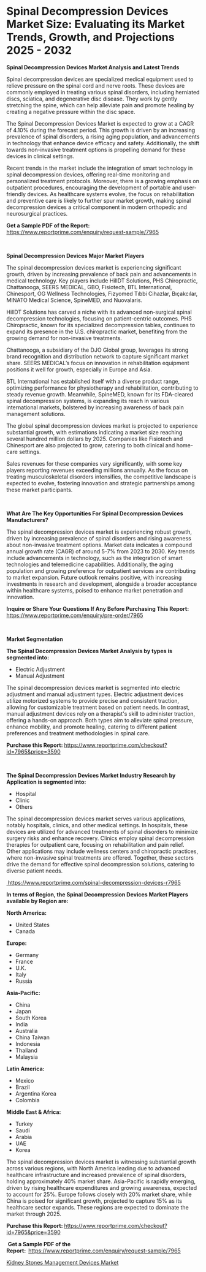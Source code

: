 <p><h1>Spinal Decompression Devices Market Size: Evaluating its Market Trends, Growth, and Projections 2025 - 2032</h1></p><p><strong>Spinal Decompression Devices Market Analysis and Latest Trends</strong></p>
<p><p>Spinal decompression devices are specialized medical equipment used to relieve pressure on the spinal cord and nerve roots. These devices are commonly employed in treating various spinal disorders, including herniated discs, sciatica, and degenerative disc disease. They work by gently stretching the spine, which can help alleviate pain and promote healing by creating a negative pressure within the disc space.</p><p>The Spinal Decompression Devices Market is expected to grow at a CAGR of 4.10% during the forecast period. This growth is driven by an increasing prevalence of spinal disorders, a rising aging population, and advancements in technology that enhance device efficacy and safety. Additionally, the shift towards non-invasive treatment options is propelling demand for these devices in clinical settings.</p><p>Recent trends in the market include the integration of smart technology in spinal decompression devices, offering real-time monitoring and personalized treatment protocols. Moreover, there is a growing emphasis on outpatient procedures, encouraging the development of portable and user-friendly devices. As healthcare systems evolve, the focus on rehabilitation and preventive care is likely to further spur market growth, making spinal decompression devices a critical component in modern orthopedic and neurosurgical practices.</p></p>
<p><strong>Get a Sample PDF of the Report:&nbsp;</strong> <a href="https://www.reportprime.com/enquiry/request-sample/7965?utm_campaign=2479&utm_medium=2&utm_source=Github&utm_content=ia&utm_term=19032025&utm_id=spinal-decompression-devices">https://www.reportprime.com/enquiry/request-sample/7965</a></p>
<p>&nbsp;</p>
<p><strong>Spinal Decompression Devices Major Market Players</strong></p>
<p><p>The spinal decompression devices market is experiencing significant growth, driven by increasing prevalence of back pain and advancements in medical technology. Key players include HillDT Solutions, PHS Chiropractic, Chattanooga, SEERS MEDICAL, GBO, Fisiotech, BTL International, Chinesport, OG Wellness Technologies, Fizyomed Tıbbi Cihazlar, Bıçakcılar, MINATO Medical Science, SpineMED, and Nuovalaris.</p><p>HillDT Solutions has carved a niche with its advanced non-surgical spinal decompression technologies, focusing on patient-centric outcomes. PHS Chiropractic, known for its specialized decompression tables, continues to expand its presence in the U.S. chiropractic market, benefiting from the growing demand for non-invasive treatments.</p><p>Chattanooga, a subsidiary of the DJO Global group, leverages its strong brand recognition and distribution network to capture significant market share. SEERS MEDICAL’s focus on innovation in rehabilitation equipment positions it well for growth, especially in Europe and Asia.</p><p>BTL International has established itself with a diverse product range, optimizing performance for physiotherapy and rehabilitation, contributing to steady revenue growth. Meanwhile, SpineMED, known for its FDA-cleared spinal decompression systems, is expanding its reach in various international markets, bolstered by increasing awareness of back pain management solutions.</p><p>The global spinal decompression devices market is projected to experience substantial growth, with estimations indicating a market size reaching several hundred million dollars by 2025. Companies like Fisiotech and Chinesport are also projected to grow, catering to both clinical and home-care settings.</p><p>Sales revenues for these companies vary significantly, with some key players reporting revenues exceeding millions annually. As the focus on treating musculoskeletal disorders intensifies, the competitive landscape is expected to evolve, fostering innovation and strategic partnerships among these market participants.</p></p>
<p>&nbsp;</p>
<p><strong>What Are The Key Opportunities For Spinal Decompression Devices Manufacturers?</strong></p>
<p><p>The spinal decompression devices market is experiencing robust growth, driven by increasing prevalence of spinal disorders and rising awareness about non-invasive treatment options. Market data indicates a compound annual growth rate (CAGR) of around 5-7% from 2023 to 2030. Key trends include advancements in technology, such as the integration of smart technologies and telemedicine capabilities. Additionally, the aging population and growing preference for outpatient services are contributing to market expansion. Future outlook remains positive, with increasing investments in research and development, alongside a broader acceptance within healthcare systems, poised to enhance market penetration and innovation.</p></p>
<p><strong>Inquire or Share Your Questions If Any Before Purchasing This Report:</strong> <a href="https://www.reportprime.com/enquiry/pre-order/7965?utm_campaign=2479&utm_medium=2&utm_source=Github&utm_content=ia&utm_term=19032025&utm_id=spinal-decompression-devices">https://www.reportprime.com/enquiry/pre-order/7965</a></p>
<p>&nbsp;</p>
<p><strong>Market Segmentation</strong></p>
<p><strong>The Spinal Decompression Devices Market Analysis by types is segmented into:</strong></p>
<p><ul><li>Electric Adjustment</li><li>Manual Adjustment</li></ul></p>
<p><p>The spinal decompression devices market is segmented into electric adjustment and manual adjustment types. Electric adjustment devices utilize motorized systems to provide precise and consistent traction, allowing for customizable treatment based on patient needs. In contrast, manual adjustment devices rely on a therapist's skill to administer traction, offering a hands-on approach. Both types aim to alleviate spinal pressure, enhance mobility, and promote healing, catering to different patient preferences and treatment methodologies in spinal care.</p></p>
<p><strong>Purchase this Report:&nbsp;</strong><a href="https://www.reportprime.com/checkout?id=7965&price=3590&utm_campaign=2479&utm_medium=2&utm_source=Github&utm_content=ia&utm_term=19032025&utm_id=spinal-decompression-devices">https://www.reportprime.com/checkout?id=7965&price=3590</a></p>
<p>&nbsp;</p>
<p><strong>The Spinal Decompression Devices Market Industry Research by Application is segmented into:</strong></p>
<p><ul><li>Hospital</li><li>Clinic</li><li>Others</li></ul></p>
<p><p>The spinal decompression devices market serves various applications, notably hospitals, clinics, and other medical settings. In hospitals, these devices are utilized for advanced treatments of spinal disorders to minimize surgery risks and enhance recovery. Clinics employ spinal decompression therapies for outpatient care, focusing on rehabilitation and pain relief. Other applications may include wellness centers and chiropractic practices, where non-invasive spinal treatments are offered. Together, these sectors drive the demand for effective spinal decompression solutions, catering to diverse patient needs.</p></p>
<p><a href="https://www.reportprime.com/spinal-decompression-devices-r7965?utm_campaign=2479&utm_medium=2&utm_source=Github&utm_content=ia&utm_term=19032025&utm_id=spinal-decompression-devices">&nbsp;https://www.reportprime.com/spinal-decompression-devices-r7965</a></p>
<p><strong>In terms of Region, the Spinal Decompression Devices Market Players available by Region are:</strong></p>
<p>
    <p> <strong> North America: </strong>
        <ul>
            <li>United States</li>
            <li>Canada</li>
        </ul>
        </p> 
    <p> <strong> Europe: </strong>
        <ul>
            <li>Germany</li>
            <li>France</li>
            <li>U.K.</li>
            <li>Italy</li>
            <li>Russia</li>
        </ul>
        </p> 
    <p> <strong> Asia-Pacific: </strong>
        <ul>
            <li>China</li>
            <li>Japan</li>
            <li>South Korea</li>
            <li>India</li>
            <li>Australia</li>
            <li>China Taiwan</li>
            <li>Indonesia</li>
            <li>Thailand</li>
            <li>Malaysia</li>
        </ul>
        </p> 
    <p> <strong> Latin America: </strong>
        <ul>
            <li>Mexico</li>
            <li>Brazil</li>
            <li>Argentina Korea</li>
            <li>Colombia</li>
        </ul>
        </p> 
    <p> <strong> Middle East & Africa: </strong>
        <ul>
            <li>Turkey</li>
            <li>Saudi</li>
            <li>Arabia</li>
            <li>UAE</li>
            <li>Korea</li>
        </ul>
    </p>
    </p>
<p><p>The spinal decompression devices market is witnessing substantial growth across various regions, with North America leading due to advanced healthcare infrastructure and increased prevalence of spinal disorders, holding approximately 40% market share. Asia-Pacific is rapidly emerging, driven by rising healthcare expenditures and growing awareness, expected to account for 25%. Europe follows closely with 20% market share, while China is poised for significant growth, projected to capture 15% as its healthcare sector expands. These regions are expected to dominate the market through 2025.</p></p>
<p><strong>Purchase this Report: </strong><a href="https://www.reportprime.com/checkout?id=7965&price=3590&utm_campaign=2479&utm_medium=2&utm_source=Github&utm_content=ia&utm_term=19032025&utm_id=spinal-decompression-devices">https://www.reportprime.com/checkout?id=7965&price=3590</a></p>
<p>&nbsp;<strong>Get a Sample PDF of the Report:&nbsp;&nbsp;</strong><a href="https://www.reportprime.com/enquiry/request-sample/7965?utm_campaign=2479&utm_medium=2&utm_source=Github&utm_content=ia&utm_term=19032025&utm_id=spinal-decompression-devices">https://www.reportprime.com/enquiry/request-sample/7965</a></p>
<p><strong></strong></p>
<p><p><a href="https://github.com/tona7vba/Market-Research-Report-List-1/blob/main/kidney-stones-management-devices-market.md?utm_campaign=2479&utm_medium=2&utm_source=Github&utm_content=ia&utm_term=19032025&utm_id=spinal-decompression-devices">Kidney Stones Management Devices Market</a></p></p>